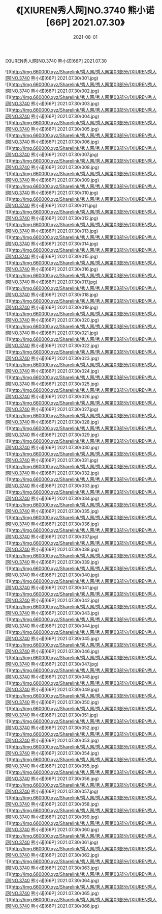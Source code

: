 ﻿---
layout: post
title:  《[XIUREN秀人网]NO.3740 熊小诺[66P] 2021.07.30》
date:   2021-08-01
img: http://img.660000.xyz/Sharelink/秀人网/秀人网第03部分/[XIUREN秀人网]NO.3740 熊小诺[66P] 2021.07.30/000.jpg
categories: [美女, 清纯, 唯美]
---

[XIUREN秀人网]NO.3740 熊小诺[66P] 2021.07.30

  ![](http://img.660000.xyz/Sharelink/秀人网/秀人网第03部分/[XIUREN秀人网]NO.3740 熊小诺[66P] 2021.07.30/001.jpg) <br> ![](http://img.660000.xyz/Sharelink/秀人网/秀人网第03部分/[XIUREN秀人网]NO.3740 熊小诺[66P] 2021.07.30/002.jpg) <br> ![](http://img.660000.xyz/Sharelink/秀人网/秀人网第03部分/[XIUREN秀人网]NO.3740 熊小诺[66P] 2021.07.30/003.jpg) <br> ![](http://img.660000.xyz/Sharelink/秀人网/秀人网第03部分/[XIUREN秀人网]NO.3740 熊小诺[66P] 2021.07.30/004.jpg) <br> ![](http://img.660000.xyz/Sharelink/秀人网/秀人网第03部分/[XIUREN秀人网]NO.3740 熊小诺[66P] 2021.07.30/005.jpg) <br> ![](http://img.660000.xyz/Sharelink/秀人网/秀人网第03部分/[XIUREN秀人网]NO.3740 熊小诺[66P] 2021.07.30/006.jpg) <br> ![](http://img.660000.xyz/Sharelink/秀人网/秀人网第03部分/[XIUREN秀人网]NO.3740 熊小诺[66P] 2021.07.30/007.jpg) <br> ![](http://img.660000.xyz/Sharelink/秀人网/秀人网第03部分/[XIUREN秀人网]NO.3740 熊小诺[66P] 2021.07.30/008.jpg) <br> ![](http://img.660000.xyz/Sharelink/秀人网/秀人网第03部分/[XIUREN秀人网]NO.3740 熊小诺[66P] 2021.07.30/009.jpg) <br> ![](http://img.660000.xyz/Sharelink/秀人网/秀人网第03部分/[XIUREN秀人网]NO.3740 熊小诺[66P] 2021.07.30/010.jpg) <br> ![](http://img.660000.xyz/Sharelink/秀人网/秀人网第03部分/[XIUREN秀人网]NO.3740 熊小诺[66P] 2021.07.30/011.jpg) <br> ![](http://img.660000.xyz/Sharelink/秀人网/秀人网第03部分/[XIUREN秀人网]NO.3740 熊小诺[66P] 2021.07.30/012.jpg) <br> ![](http://img.660000.xyz/Sharelink/秀人网/秀人网第03部分/[XIUREN秀人网]NO.3740 熊小诺[66P] 2021.07.30/013.jpg) <br> ![](http://img.660000.xyz/Sharelink/秀人网/秀人网第03部分/[XIUREN秀人网]NO.3740 熊小诺[66P] 2021.07.30/014.jpg) <br> ![](http://img.660000.xyz/Sharelink/秀人网/秀人网第03部分/[XIUREN秀人网]NO.3740 熊小诺[66P] 2021.07.30/015.jpg) <br> ![](http://img.660000.xyz/Sharelink/秀人网/秀人网第03部分/[XIUREN秀人网]NO.3740 熊小诺[66P] 2021.07.30/016.jpg) <br> ![](http://img.660000.xyz/Sharelink/秀人网/秀人网第03部分/[XIUREN秀人网]NO.3740 熊小诺[66P] 2021.07.30/017.jpg) <br> ![](http://img.660000.xyz/Sharelink/秀人网/秀人网第03部分/[XIUREN秀人网]NO.3740 熊小诺[66P] 2021.07.30/018.jpg) <br> ![](http://img.660000.xyz/Sharelink/秀人网/秀人网第03部分/[XIUREN秀人网]NO.3740 熊小诺[66P] 2021.07.30/019.jpg) <br> ![](http://img.660000.xyz/Sharelink/秀人网/秀人网第03部分/[XIUREN秀人网]NO.3740 熊小诺[66P] 2021.07.30/020.jpg) <br> ![](http://img.660000.xyz/Sharelink/秀人网/秀人网第03部分/[XIUREN秀人网]NO.3740 熊小诺[66P] 2021.07.30/021.jpg) <br> ![](http://img.660000.xyz/Sharelink/秀人网/秀人网第03部分/[XIUREN秀人网]NO.3740 熊小诺[66P] 2021.07.30/022.jpg) <br> ![](http://img.660000.xyz/Sharelink/秀人网/秀人网第03部分/[XIUREN秀人网]NO.3740 熊小诺[66P] 2021.07.30/023.jpg) <br> ![](http://img.660000.xyz/Sharelink/秀人网/秀人网第03部分/[XIUREN秀人网]NO.3740 熊小诺[66P] 2021.07.30/024.jpg) <br> ![](http://img.660000.xyz/Sharelink/秀人网/秀人网第03部分/[XIUREN秀人网]NO.3740 熊小诺[66P] 2021.07.30/025.jpg) <br> ![](http://img.660000.xyz/Sharelink/秀人网/秀人网第03部分/[XIUREN秀人网]NO.3740 熊小诺[66P] 2021.07.30/026.jpg) <br> ![](http://img.660000.xyz/Sharelink/秀人网/秀人网第03部分/[XIUREN秀人网]NO.3740 熊小诺[66P] 2021.07.30/027.jpg) <br> ![](http://img.660000.xyz/Sharelink/秀人网/秀人网第03部分/[XIUREN秀人网]NO.3740 熊小诺[66P] 2021.07.30/028.jpg) <br> ![](http://img.660000.xyz/Sharelink/秀人网/秀人网第03部分/[XIUREN秀人网]NO.3740 熊小诺[66P] 2021.07.30/029.jpg) <br> ![](http://img.660000.xyz/Sharelink/秀人网/秀人网第03部分/[XIUREN秀人网]NO.3740 熊小诺[66P] 2021.07.30/030.jpg) <br> ![](http://img.660000.xyz/Sharelink/秀人网/秀人网第03部分/[XIUREN秀人网]NO.3740 熊小诺[66P] 2021.07.30/031.jpg) <br> ![](http://img.660000.xyz/Sharelink/秀人网/秀人网第03部分/[XIUREN秀人网]NO.3740 熊小诺[66P] 2021.07.30/032.jpg) <br> ![](http://img.660000.xyz/Sharelink/秀人网/秀人网第03部分/[XIUREN秀人网]NO.3740 熊小诺[66P] 2021.07.30/033.jpg) <br> ![](http://img.660000.xyz/Sharelink/秀人网/秀人网第03部分/[XIUREN秀人网]NO.3740 熊小诺[66P] 2021.07.30/034.jpg) <br> ![](http://img.660000.xyz/Sharelink/秀人网/秀人网第03部分/[XIUREN秀人网]NO.3740 熊小诺[66P] 2021.07.30/035.jpg) <br> ![](http://img.660000.xyz/Sharelink/秀人网/秀人网第03部分/[XIUREN秀人网]NO.3740 熊小诺[66P] 2021.07.30/036.jpg) <br> ![](http://img.660000.xyz/Sharelink/秀人网/秀人网第03部分/[XIUREN秀人网]NO.3740 熊小诺[66P] 2021.07.30/037.jpg) <br> ![](http://img.660000.xyz/Sharelink/秀人网/秀人网第03部分/[XIUREN秀人网]NO.3740 熊小诺[66P] 2021.07.30/038.jpg) <br> ![](http://img.660000.xyz/Sharelink/秀人网/秀人网第03部分/[XIUREN秀人网]NO.3740 熊小诺[66P] 2021.07.30/039.jpg) <br> ![](http://img.660000.xyz/Sharelink/秀人网/秀人网第03部分/[XIUREN秀人网]NO.3740 熊小诺[66P] 2021.07.30/040.jpg) <br> ![](http://img.660000.xyz/Sharelink/秀人网/秀人网第03部分/[XIUREN秀人网]NO.3740 熊小诺[66P] 2021.07.30/041.jpg) <br> ![](http://img.660000.xyz/Sharelink/秀人网/秀人网第03部分/[XIUREN秀人网]NO.3740 熊小诺[66P] 2021.07.30/042.jpg) <br> ![](http://img.660000.xyz/Sharelink/秀人网/秀人网第03部分/[XIUREN秀人网]NO.3740 熊小诺[66P] 2021.07.30/043.jpg) <br> ![](http://img.660000.xyz/Sharelink/秀人网/秀人网第03部分/[XIUREN秀人网]NO.3740 熊小诺[66P] 2021.07.30/044.jpg) <br> ![](http://img.660000.xyz/Sharelink/秀人网/秀人网第03部分/[XIUREN秀人网]NO.3740 熊小诺[66P] 2021.07.30/045.jpg) <br> ![](http://img.660000.xyz/Sharelink/秀人网/秀人网第03部分/[XIUREN秀人网]NO.3740 熊小诺[66P] 2021.07.30/046.jpg) <br> ![](http://img.660000.xyz/Sharelink/秀人网/秀人网第03部分/[XIUREN秀人网]NO.3740 熊小诺[66P] 2021.07.30/047.jpg) <br> ![](http://img.660000.xyz/Sharelink/秀人网/秀人网第03部分/[XIUREN秀人网]NO.3740 熊小诺[66P] 2021.07.30/048.jpg) <br> ![](http://img.660000.xyz/Sharelink/秀人网/秀人网第03部分/[XIUREN秀人网]NO.3740 熊小诺[66P] 2021.07.30/049.jpg) <br> ![](http://img.660000.xyz/Sharelink/秀人网/秀人网第03部分/[XIUREN秀人网]NO.3740 熊小诺[66P] 2021.07.30/050.jpg) <br> ![](http://img.660000.xyz/Sharelink/秀人网/秀人网第03部分/[XIUREN秀人网]NO.3740 熊小诺[66P] 2021.07.30/051.jpg) <br> ![](http://img.660000.xyz/Sharelink/秀人网/秀人网第03部分/[XIUREN秀人网]NO.3740 熊小诺[66P] 2021.07.30/052.jpg) <br> ![](http://img.660000.xyz/Sharelink/秀人网/秀人网第03部分/[XIUREN秀人网]NO.3740 熊小诺[66P] 2021.07.30/053.jpg) <br> ![](http://img.660000.xyz/Sharelink/秀人网/秀人网第03部分/[XIUREN秀人网]NO.3740 熊小诺[66P] 2021.07.30/054.jpg) <br> ![](http://img.660000.xyz/Sharelink/秀人网/秀人网第03部分/[XIUREN秀人网]NO.3740 熊小诺[66P] 2021.07.30/055.jpg) <br> ![](http://img.660000.xyz/Sharelink/秀人网/秀人网第03部分/[XIUREN秀人网]NO.3740 熊小诺[66P] 2021.07.30/056.jpg) <br> ![](http://img.660000.xyz/Sharelink/秀人网/秀人网第03部分/[XIUREN秀人网]NO.3740 熊小诺[66P] 2021.07.30/057.jpg) <br> ![](http://img.660000.xyz/Sharelink/秀人网/秀人网第03部分/[XIUREN秀人网]NO.3740 熊小诺[66P] 2021.07.30/058.jpg) <br> ![](http://img.660000.xyz/Sharelink/秀人网/秀人网第03部分/[XIUREN秀人网]NO.3740 熊小诺[66P] 2021.07.30/059.jpg) <br> ![](http://img.660000.xyz/Sharelink/秀人网/秀人网第03部分/[XIUREN秀人网]NO.3740 熊小诺[66P] 2021.07.30/060.jpg) <br> ![](http://img.660000.xyz/Sharelink/秀人网/秀人网第03部分/[XIUREN秀人网]NO.3740 熊小诺[66P] 2021.07.30/061.jpg) <br> ![](http://img.660000.xyz/Sharelink/秀人网/秀人网第03部分/[XIUREN秀人网]NO.3740 熊小诺[66P] 2021.07.30/062.jpg) <br> ![](http://img.660000.xyz/Sharelink/秀人网/秀人网第03部分/[XIUREN秀人网]NO.3740 熊小诺[66P] 2021.07.30/063.jpg) <br> ![](http://img.660000.xyz/Sharelink/秀人网/秀人网第03部分/[XIUREN秀人网]NO.3740 熊小诺[66P] 2021.07.30/064.jpg) <br> ![](http://img.660000.xyz/Sharelink/秀人网/秀人网第03部分/[XIUREN秀人网]NO.3740 熊小诺[66P] 2021.07.30/065.jpg) <br> ![](http://img.660000.xyz/Sharelink/秀人网/秀人网第03部分/[XIUREN秀人网]NO.3740 熊小诺[66P] 2021.07.30/066.jpg) <br>